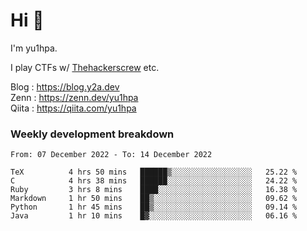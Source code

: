# Hi 👋

I'm yu1hpa.

I play CTFs w/ [Thehackerscrew](https://www.thehackerscrew.team/) etc.

Blog : https://blog.y2a.dev  
Zenn : https://zenn.dev/yu1hpa  
Qiita : https://qiita.com/yu1hpa  

### Weekly development breakdown

<!--START_SECTION:waka-->

```text
From: 07 December 2022 - To: 14 December 2022

TeX          4 hrs 50 mins   ██████▒░░░░░░░░░░░░░░░░░░   25.22 %
C            4 hrs 38 mins   ██████░░░░░░░░░░░░░░░░░░░   24.22 %
Ruby         3 hrs 8 mins    ████░░░░░░░░░░░░░░░░░░░░░   16.38 %
Markdown     1 hr 50 mins    ██▒░░░░░░░░░░░░░░░░░░░░░░   09.62 %
Python       1 hr 45 mins    ██▒░░░░░░░░░░░░░░░░░░░░░░   09.14 %
Java         1 hr 10 mins    █▓░░░░░░░░░░░░░░░░░░░░░░░   06.16 %
```

<!--END_SECTION:waka-->

